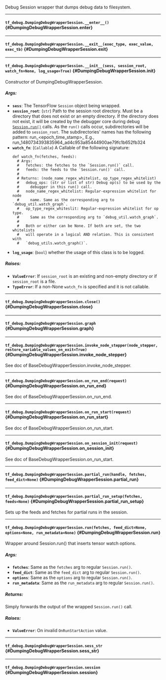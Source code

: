 Debug Session wrapper that dumps debug data to filesystem.
- - -

#### `tf_debug.DumpingDebugWrapperSession.__enter__()` {#DumpingDebugWrapperSession.__enter__}




- - -

#### `tf_debug.DumpingDebugWrapperSession.__exit__(exec_type, exec_value, exec_tb)` {#DumpingDebugWrapperSession.__exit__}




- - -

#### `tf_debug.DumpingDebugWrapperSession.__init__(sess, session_root, watch_fn=None, log_usage=True)` {#DumpingDebugWrapperSession.__init__}

Constructor of DumpingDebugWrapperSession.

##### Args:


*  <b>`sess`</b>: The TensorFlow `Session` object being wrapped.
*  <b>`session_root`</b>: (`str`) Path to the session root directory. Must be a
    directory that does not exist or an empty directory. If the directory
    does not exist, it will be created by the debugger core during debug
    [`Session.run()`](../../../g3doc/api_docs/python/client.md#session.run)
    calls.
    As the `run()` calls occur, subdirectories will be added to
    `session_root`. The subdirectories' names has the following pattern:
      run_<epoch_time_stamp>_<uuid>
    E.g., run_1480734393835964_ad4c953a85444900ae79fc1b652fb324
*  <b>`watch_fn`</b>: (`Callable`) A Callable of the following signature:
    ```
    def watch_fn(fetches, feeds):
      # Args:
      #   fetches: the fetches to the `Session.run()` call.
      #   feeds: the feeds to the `Session.run()` call.
      #
      # Returns: (node_name_regex_whitelist, op_type_regex_whitelist)
      #   debug_ops: (str or list of str) Debug op(s) to be used by the
      #     debugger in this run() call.
      #   node_name_regex_whitelist: Regular-expression whitelist for node
      #     name. Same as the corresponding arg to `debug_util.watch_graph`.
      #   op_type_regex_whiteslit: Regular-expression whitelist for op type.
      #     Same as the corresponding arg to `debug_util.watch_graph`.
      #
      #   Both or either can be None. If both are set, the two whitelists
      #   will operate in a logical AND relation. This is consistent with
      #   `debug_utils.watch_graph()`.
    ```
*  <b>`log_usage`</b>: (`bool`) whether the usage of this class is to be logged.

##### Raises:


*  <b>`ValueError`</b>: If `session_root` is an existing and non-empty directory or
   if
     `session_root` is a file.
*  <b>`TypeError`</b>: If a non-None `watch_fn` is specified and it is not callable.


- - -

#### `tf_debug.DumpingDebugWrapperSession.close()` {#DumpingDebugWrapperSession.close}




- - -

#### `tf_debug.DumpingDebugWrapperSession.graph` {#DumpingDebugWrapperSession.graph}




- - -

#### `tf_debug.DumpingDebugWrapperSession.invoke_node_stepper(node_stepper, restore_variable_values_on_exit=True)` {#DumpingDebugWrapperSession.invoke_node_stepper}

See doc of BaseDebugWrapperSession.invoke_node_stepper.


- - -

#### `tf_debug.DumpingDebugWrapperSession.on_run_end(request)` {#DumpingDebugWrapperSession.on_run_end}

See doc of BaseDebugWrapperSession.on_run_end.


- - -

#### `tf_debug.DumpingDebugWrapperSession.on_run_start(request)` {#DumpingDebugWrapperSession.on_run_start}

See doc of BaseDebugWrapperSession.on_run_start.


- - -

#### `tf_debug.DumpingDebugWrapperSession.on_session_init(request)` {#DumpingDebugWrapperSession.on_session_init}

See doc of BaseDebugWrapperSession.on_run_start.


- - -

#### `tf_debug.DumpingDebugWrapperSession.partial_run(handle, fetches, feed_dict=None)` {#DumpingDebugWrapperSession.partial_run}




- - -

#### `tf_debug.DumpingDebugWrapperSession.partial_run_setup(fetches, feeds=None)` {#DumpingDebugWrapperSession.partial_run_setup}

Sets up the feeds and fetches for partial runs in the session.


- - -

#### `tf_debug.DumpingDebugWrapperSession.run(fetches, feed_dict=None, options=None, run_metadata=None)` {#DumpingDebugWrapperSession.run}

Wrapper around Session.run() that inserts tensor watch options.

##### Args:


*  <b>`fetches`</b>: Same as the `fetches` arg to regular `Session.run()`.
*  <b>`feed_dict`</b>: Same as the `feed_dict` arg to regular `Session.run()`.
*  <b>`options`</b>: Same as the `options` arg to regular `Session.run()`.
*  <b>`run_metadata`</b>: Same as the `run_metadata` arg to regular `Session.run()`.

##### Returns:

  Simply forwards the output of the wrapped `Session.run()` call.

##### Raises:


*  <b>`ValueError`</b>: On invalid `OnRunStartAction` value.


- - -

#### `tf_debug.DumpingDebugWrapperSession.sess_str` {#DumpingDebugWrapperSession.sess_str}




- - -

#### `tf_debug.DumpingDebugWrapperSession.session` {#DumpingDebugWrapperSession.session}




